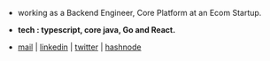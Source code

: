 - working as a Backend Engineer, Core Platform at an Ecom Startup.
- **tech : typescript, core java, Go and React.**

- [mail](mailto:neilchaudhary12@gmail.com) | [linkedin](https://www.linkedin.com/in/neel-chaudhary-b047ab196/) | [twitter](https://twitter.com/nielchaudhary09) | [hashnode](https://hashnode.com/@nielchaudhary)
